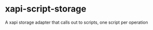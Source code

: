 xapi-script-storage
===================

A xapi storage adapter that calls out to scripts, one script per operation
